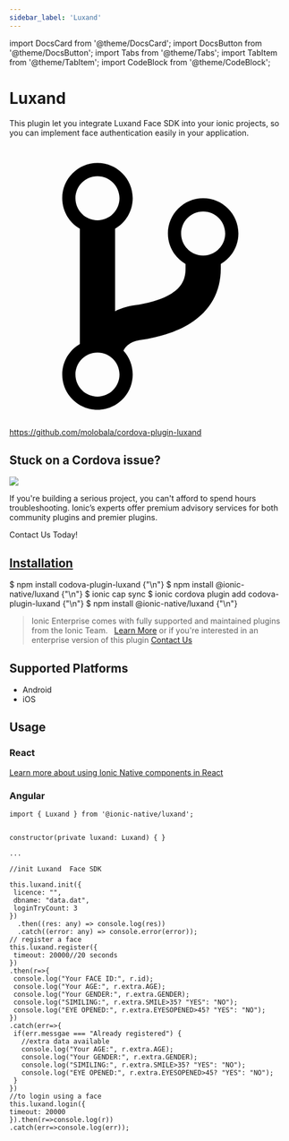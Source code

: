 ```yaml
---
sidebar_label: 'Luxand'
---
```


import DocsCard from '@theme/DocsCard';
import DocsButton from '@theme/DocsButton';
import Tabs from '@theme/Tabs';
import TabItem from '@theme/TabItem';
import CodeBlock from '@theme/CodeBlock';

# Luxand

This plugin let you integrate Luxand Face SDK into your ionic projects, so you can implement face authentication easily in your application.

<p><a href="https://github.com/molobala/cordova-plugin-luxand" target="_blank" rel="noopener" className="git-link">
  <svg viewBox="0 0 512 512"><path d="M416 160c0-35.3-28.7-64-64-64s-64 28.7-64 64c0 23.7 12.9 44.3 32 55.4v8.6c0 19.9-7.8 33.7-25.3 44.9-15.4 9.8-38.1 17.1-67.5 21.5-14 2.1-25.7 6-35.2 10.7V151.4c19.1-11.1 32-31.7 32-55.4 0-35.3-28.7-64-64-64S96 60.7 96 96c0 23.7 12.9 44.3 32 55.4v209.2c-19.1 11.1-32 31.7-32 55.4 0 35.3 28.7 64 64 64s64-28.7 64-64c0-16.6-6.3-31.7-16.7-43.1 1.9-4.9 9.7-16.3 29.4-19.3 38.8-5.8 68.9-15.9 92.3-30.8 36-22.8 55-57 55-98.8v-8.6c19.1-11.1 32-31.7 32-55.4zM160 56c22.1 0 40 17.9 40 40s-17.9 40-40 40-40-17.9-40-40 17.9-40 40-40zm0 400c-22.1 0-40-17.9-40-40s17.9-40 40-40 40 17.9 40 40-17.9 40-40 40zm192-256c-22.1 0-40-17.9-40-40s17.9-40 40-40 40 17.9 40 40-17.9 40-40 40z"></path></svg> https://github.com/molobala/cordova-plugin-luxand
</a></p>

<h2>Stuck on a Cordova issue?</h2>
<DocsCard className="cordova-ee-card" header="Don't waste precious time on plugin issues." href="https://ionicframework.com/sales?product_of_interest=Ionic%20Native">
  <div>
    <img src={require('./_assets/img/native-cordova-bot.png').default} class="cordova-ee-img" />
    <p>If you're building a serious project, you can't afford to spend hours troubleshooting. Ionic’s experts offer premium advisory services for both community plugins and premier plugins.</p>
    <DocsButton className="native-ee-detail">Contact Us Today!</DocsButton>
  </div>
</DocsCard>

<h2 id="installation">
  <a href="#installation">Installation</a>
</h2>
<Tabs groupId="runtime" defaultValue="Capacitor" values={[
  {value: 'Capacitor', label: 'Capacitor'},
  {value: 'Cordova', label: 'Cordova'},
  {value: 'Enterprise', label: 'Enterprise'},
]}>
  <TabItem value="Capacitor">
    <CodeBlock className="language-shell">
      $ npm install codova-plugin-luxand {"\n"}
      $ npm install @ionic-native/luxand {"\n"}
      $ ionic cap sync
    </CodeBlock>
  </TabItem>
  <TabItem value="Cordova">
    <CodeBlock className="language-shell">
      $ ionic cordova plugin add codova-plugin-luxand {"\n"}
      $ npm install @ionic-native/luxand {"\n"}
    </CodeBlock>
  </TabItem>
  <TabItem value="Enterprise">
    <blockquote>Ionic Enterprise comes with fully supported and maintained plugins from the Ionic Team. &nbsp;
      <a class="btn" href="https://ionic.io/docs/premier-plugins">Learn More</a> or if you're interested in an enterprise version of this plugin <a class="btn" href="https://ionicframework.com/sales?product_of_interest=Ionic%20Enterprise%20Engine">Contact Us</a></blockquote>
  </TabItem>
</Tabs>

## Supported Platforms

- Android
- iOS

## Usage

### React

[Learn more about using Ionic Native components in React](../native-community.md#react)

### Angular

```tsx
import { Luxand } from '@ionic-native/luxand';


constructor(private luxand: Luxand) { }

...

//init Luxand  Face SDK

this.luxand.init({
 licence: "",
 dbname: "data.dat",
 loginTryCount: 3
})
  .then((res: any) => console.log(res))
  .catch((error: any) => console.error(error));
// register a face
this.luxand.register({
 timeout: 20000//20 seconds
})
.then(r=>{
 console.log("Your FACE ID:", r.id);
 console.log("Your AGE:", r.extra.AGE);
 console.log("Your GENDER:", r.extra.GENDER);
 console.log("SIMILING:", r.extra.SMILE>35? "YES": "NO");
 console.log("EYE OPENED:", r.extra.EYESOPENED>45? "YES": "NO");
})
.catch(err=>{
 if(err.messgae === "Already registered") {
   //extra data available
   console.log("Your AGE:", r.extra.AGE);
   console.log("Your GENDER:", r.extra.GENDER);
   console.log("SIMILING:", r.extra.SMILE>35? "YES": "NO");
   console.log("EYE OPENED:", r.extra.EYESOPENED>45? "YES": "NO");
 }
})
//to login using a face
this.luxand.login({
timeout: 20000
}).then(r=>console.log(r))
.catch(err=>console.log(err));

```
